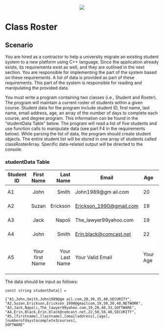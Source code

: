 <p align="center">
<img src = "https://i.ibb.co/ccHxjq2/Class.png"  />
</p>

# Class Roster

## Scenario

You are hired as a contractor to help a university migrate an existing student system to a 
new platform using C++ language. Since the application already exists, its requirements exist 
as well, and they are outlined in the next section. You are responsible for implementing the 
part of the system based on these requirements. A list of data is provided as part of these 
requirements. This part of the system is responsible for reading and manipulating the 
provided data.

You must write a program containing two classes (i.e., Student and Roster). The program will 
maintain a current roster of students within a given course. Student data for the program 
include student ID, first name, last name, email address, age, an array of the number of days 
to complete each course, and degree program. This information can be found in the 
“studentData Table” below. The program will read a list of five students and use function 
calls to manipulate data (see part F4 in the requirements below). While parsing the list of 
data, the program should create student objects. The entire student list will be stored in
one array of students called classRosterArray. Specific data-related output will be directed 
to the console.

### studentData Table

| Student ID    | First Name  | Last Name  |Email  |Age  | Days in Course | Degree Program|
| ------------- |:-------:| -----:|-------------|-----|----------------|---------------|
| A1 | John | Smith | John1989@gm ail.com | 20 | 30, 35, 40 | SECURITY|
| A2 | Suzan | Erickson | Erickson_1990@gmail.com | 19 | 50, 30, 40 | NETWORK|
| A3 | Jack | Napoli |The_lawyer99yahoo.com | 19 | 20, 40, 33 | SOFTWARE|
| A4 | John | Smith | Erin.black@comcast.net | 22 | 30, 35, 40 | SECURITY|
| A5 | Your first Name | Your Last Name | Your Valid Email | Your Age | # of days to complete 3 courses | SOFTWARE|

The data should be input as follows: 

```
const string studentData[] = 

{"A1,John,Smith,John1989@gm ail.com,20,30,35,40,SECURITY",
"A2,Suzan,Erickson,Erickson_1990@gmailcom,19,50,30,40,NETWORK",
"A3,Jack,Napoli,The_lawyer99yahoo.com,19,20,40,33,SOFTWARE",
"A4,Erin,Black,Erin.black@comcast.net,22,50,58,40,SECURITY",
"A5,[firstname],[lastname],[emailaddress],[age],[numberofdaystocomplete3courses],
SOFTWARE"
```
